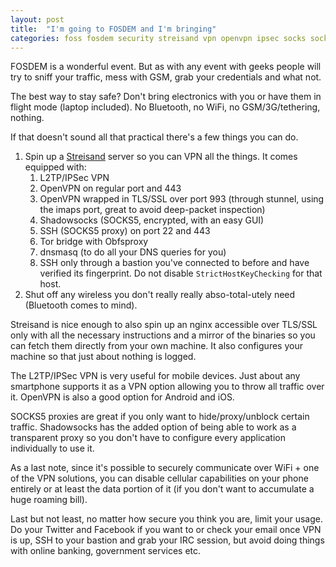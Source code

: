 ```yaml
---
layout: post
title:  "I'm going to FOSDEM and I'm bringing"
categories: foss fosdem security streisand vpn openvpn ipsec socks socks5
---
```


FOSDEM is a wonderful event. But as with any event with geeks people
will try to sniff your traffic, mess with GSM, grab your credentials and
what not.

The best way to stay safe? Don't bring electronics with you or have them
in flight mode (laptop included). No Bluetooth, no WiFi, no
GSM/3G/tethering, nothing.

If that doesn't sound all that practical there's a few things you can
do.

1. Spin up a [Streisand](https://github.com/jlund/streisand) server so you
   can VPN all the things. It comes equipped with:
    1. L2TP/IPSec VPN
    2. OpenVPN on regular port and 443
    3. OpenVPN wrapped in TLS/SSL over port 993 (through stunnel, using the imaps
     port, great to avoid deep-packet inspection)
    4. Shadowsocks (SOCKS5, encrypted, with an easy GUI)
    5. SSH (SOCKS5 proxy) on port 22 and 443
    6. Tor bridge with Obfsproxy
    7. dnsmasq (to do all your DNS queries for you)
    8. SSH only through a bastion you've connected to before and have verified
     its fingerprint. Do not disable `StrictHostKeyChecking` for that host.
2. Shut off any wireless you don't really really abso-total-utely need (Bluetooth comes
to mind).

Streisand is nice enough to also spin up an nginx accessible over
TLS/SSL only with all the necessary instructions and a mirror of the
binaries so you can fetch them directly from your own machine. It also
configures your machine so that just about nothing is logged.

The L2TP/IPSec VPN is very useful for mobile devices. Just about any
smartphone supports it as a VPN option allowing you to throw all traffic
over it. OpenVPN is also a good option for Android and iOS.

SOCKS5 proxies are great if you only want to hide/proxy/unblock certain
traffic. Shadowsocks has the added option of being able to work as a
transparent proxy so you don't have to configure every application
individually to use it.

As a last note, since it's possible to securely communicate over WiFi +
one of the VPN solutions, you can disable cellular capabilities on your
phone entirely or at least the data portion of it (if you don't want to
accumulate a huge roaming bill).

Last but not least, no matter how secure you think you are, limit your
usage. Do your Twitter and Facebook if you want to or check your email
once VPN is up, SSH to your bastion and grab your IRC session, but avoid
doing things with online banking, government services etc.
